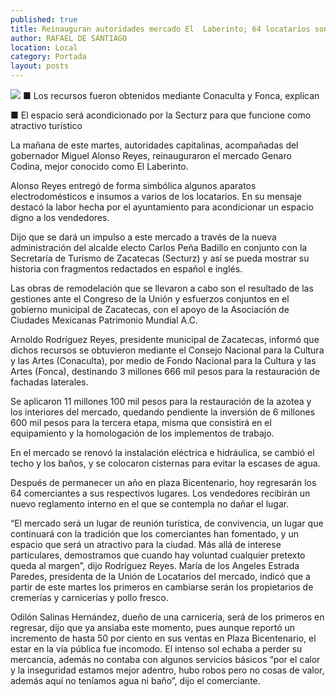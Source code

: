 ```yaml
---
published: true
title: Reinauguran autoridades mercado El  Laberinto; 64 locatarios son reubicados
author: RAFAEL DE SANTIAGO
location: Local
category: Portada
layout: posts
---
```


![](http://i.imgur.com/aeDRlxem.jpg)
■ Los recursos fueron obtenidos mediante Conaculta y Fonca, explican

■ El espacio será acondicionado por la Secturz para que funcione como atractivo turístico

La mañana de este martes, autoridades capitalinas, acompañadas del gobernador Miguel Alonso Reyes, reinauguraron el mercado Genaro Codina, mejor conocido como El Laberinto.

Alonso Reyes entregó de forma simbólica algunos aparatos electrodomésticos e insumos a varios de los locatarios. En su mensaje destacó la labor hecha por el ayuntamiento para acondicionar un espacio digno a los vendedores.

Dijo que se dará un impulso a este mercado a través de la nueva administración del alcalde electo Carlos Peña Badillo en conjunto con la Secretaría de Turismo de Zacatecas (Secturz) y así se pueda mostrar su historia con fragmentos redactados en español e inglés.

Las obras de remodelación que se llevaron a cabo son el resultado de las gestiones ante el Congreso de la Unión y esfuerzos conjuntos en el gobierno municipal de Zacatecas, con el apoyo de la Asociación de Ciudades Mexicanas Patrimonio Mundial A.C.

Arnoldo Rodríguez Reyes, presidente municipal de Zacatecas, informó que dichos recursos se obtuvieron mediante el Consejo Nacional para la Cultura y las Artes (Conaculta), por medio de Fondo Nacional para la Cultura y las Artes (Fonca), destinando 3 millones 666 mil pesos para la restauración de fachadas laterales.

Se aplicaron 11 millones 100 mil pesos para la restauración de la azotea y los interiores del mercado, quedando pendiente la inversión de 6 millones 600 mil pesos para la tercera etapa, misma que consistirá en el equipamiento y la homologación de los implementos de trabajo. 

En el mercado se renovó la instalación eléctrica e hidráulica, se cambió el techo y los baños,  y se colocaron cisternas para evitar la escases de agua.

Después de permanecer un año en plaza Bicentenario, hoy regresarán los 64 comerciantes a sus respectivos lugares. Los vendedores recibirán un nuevo reglamento interno en el que se contempla no dañar el lugar.

“El mercado será un lugar de reunión turística, de convivencia, un lugar que continuará con la tradición que los comerciantes han fomentado, y un espacio que será un atractivo para la ciudad.  Más allá de interese particulares, demostramos que cuando hay voluntad cualquier pretexto queda al margen”, dijo Rodríguez Reyes.
María de los Angeles Estrada Paredes, presidenta de la Unión de Locatarios del mercado, indicó que a partir de este martes los primeros en cambiarse serán los propietarios de cremerías y carnicerías y pollo fresco.

Odilón Salinas Hernández, dueño de una carnicería, será de los primeros en regresar, dijo que ya ansiaba este momento, pues aunque reportó un incremento de hasta 50 por ciento en sus ventas en Plaza Bicentenario, el estar en la vía pública fue incomodo.
El intenso sol echaba a perder su mercancía, además no contaba con algunos servicios básicos “por el calor y la inseguridad estamos mejor adentro, hubo robos pero no cosas de valor, además aquí no teníamos agua ni baño”, dijo el comerciante.
